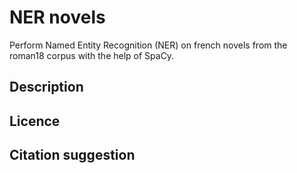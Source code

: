 # NER novels

Perform Named Entity Recognition (NER) on french novels from the roman18 corpus with the help of SpaCy.


## Description


## Licence


## Citation suggestion
